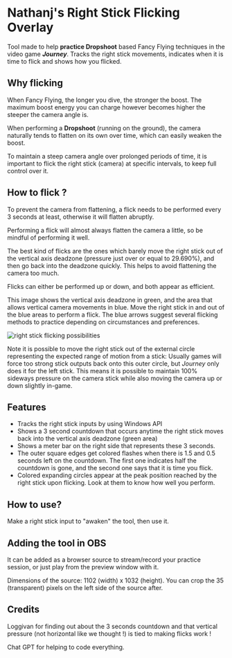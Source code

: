 # Nathanj's Right Stick Flicking Overlay
Tool made to help **practice Dropshoot** based Fancy Flying techniques in the video game ***Journey***. Tracks the right stick movements, indicates when it is time to flick and shows how you flicked. 


## Why flicking
When Fancy Flying, the longer you dive, the stronger the boost. The maximum boost energy you can charge however becomes higher the steeper the camera angle is.

When performing a **Dropshoot** (running on the ground), the camera naturally tends to flatten on its own over time, which can easily weaken the boost.

To maintain a steep camera angle over prolonged periods of time, it is important to flick the right stick (camera) at specific intervals, to keep full control over it.

## How to flick ?
To prevent the camera from flattening, a flick needs to be performed every 3 seconds at least, otherwise it will flatten abruptly.

Performing a flick will almost always flatten the camera a little, so be mindful of performing it well.

The best kind of flicks are the ones which barely move the right stick out of the vertical axis deadzone (pressure just over or equal to 29.690%), and then go back into the deadzone quickly. This helps to avoid flattening the camera too much.

Flicks can either be performed up or down, and both appear as efficient.

This image shows the vertical axis deadzone in green, and the area that allows vertical camera movements in blue.
Move the right stick in and out of the blue areas to perform a flick.
The blue arrows suggest several flicking methods to practice depending on circumstances and preferences.

![right stick flicking possibilities](https://github.com/user-attachments/assets/008a07b2-b6af-410f-805b-368deb7b8be9)

Note it is possible to move the right stick out of the external circle representing the expected range of motion from a stick: Usually games will force too strong stick outputs back onto this outer circle, but *Journey* only does it for the left stick. This means it is possible to maintain 100% sideways pressure on the camera stick while also moving the camera up or down slightly in-game.


## Features
* Tracks the right stick inputs by using Windows API
* Shows a 3 second countdown that occurs anytime the right stick moves back into the vertical axis deadzone (green area)
* Shows a meter bar on the right side that represents these 3 seconds.
* The outer square edges get colored flashes when there is 1.5 and 0.5 seconds left on the countdown. The first one indicates half the countdown is gone, and the second one says that it is time you flick.
* Colored expanding circles appear at the peak position reached by the right stick upon flicking. Look at them to know how well you perform.


## How to use?
Make a right stick input to "awaken" the tool, then use it.


## Adding the tool in OBS
It can be added as a browser source to stream/record your practice session, or just play from the preview window with it.

Dimensions of the source: 1102 (width) x 1032 (height). You can crop the 35 (transparent) pixels on the left side of the source after.


## Credits
Loggivan for finding out about the 3 seconds countdown and that vertical pressure (not horizontal like we thought !) is tied to making flicks work !

Chat GPT for helping to code everything.
